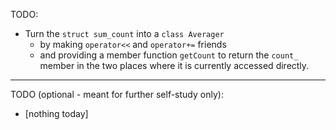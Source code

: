 TODO:

- Turn the `struct sum_count` into a `class Averager`
  - by making `operator<<` and `operator+=` friends
  - and providing a member function `getCount` to return the
    `count_` member in the two places where it is currently
    accessed directly.

-----------------------------------------------------------------

TODO (optional - meant for further self-study only):

- [nothing today]
